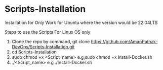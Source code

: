 # Scripts-Installation
Installation for Only Work for Ubuntu where the version would be 22.04LTS 

Steps to use the Scripts
For Linux OS only
1. Clone the repo by command, git clone https://github.com/AmanPathak-DevOps/Scripts-Installation.git
2. cd Scripts-Installation
3. sudo chmod +x <Script_name> e.g,sudo chmod +x Install-Docker.sh
4. ./<Script_name> e.g ./Install-Docker.sh
